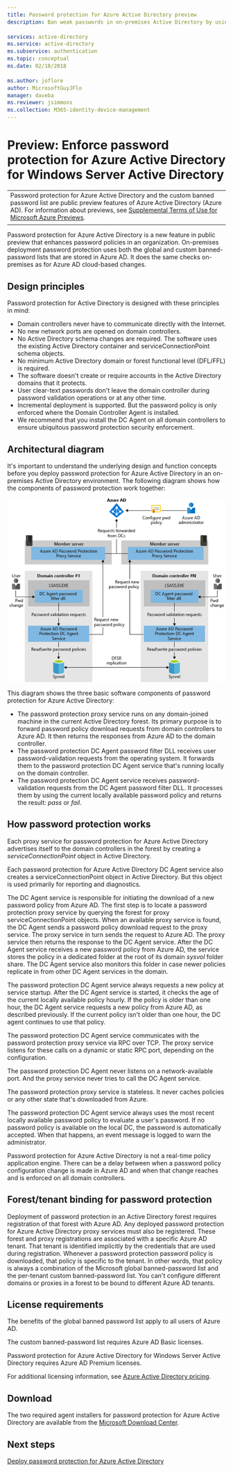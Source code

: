```yaml
---
title: Password protection for Azure Active Directory preview
description: Ban weak passwords in on-premises Active Directory by using Password protection for Azure Active Directory preview

services: active-directory
ms.service: active-directory
ms.subservice: authentication
ms.topic: conceptual
ms.date: 02/18/2018

ms.author: joflore
author: MicrosoftGuyJFlo
manager: daveba
ms.reviewer: jsimmons
ms.collection: M365-identity-device-management
---
```


# Preview: Enforce password protection for Azure Active Directory for Windows Server Active Directory

|     |
| --- |
| Password protection for Azure Active Directory and the custom banned password list are public preview features of Azure Active Directory (Azure AD). For information about previews, see [Supplemental Terms of Use for Microsoft Azure Previews](https://azure.microsoft.com/support/legal/preview-supplemental-terms/).|
|     |

Password protection for Azure Active Directory is a new feature in public preview that enhances password policies in an organization. On-premises deployment password protection uses both the global and custom banned-password lists that are stored in Azure AD. It does the same checks on-premises as for Azure AD cloud-based changes.

## Design principles

Password protection for Active Directory is designed with these principles in mind:

* Domain controllers never have to communicate directly with the Internet.
* No new network ports are opened on domain controllers.
* No Active Directory schema changes are required. The software uses the existing Active Directory container and serviceConnectionPoint schema objects.
* No minimum Active Directory domain or forest functional level (DFL/FFL) is required.
* The software doesn't create or require accounts in the Active Directory domains that it protects.
* User clear-text passwords don't leave the domain controller during password validation operations or at any other time.
* Incremental deployment is supported. But the password policy is only enforced where the Domain Controller Agent is installed.
* We recommend that you install the DC Agent on all domain controllers to ensure ubiquitous password protection security enforcement.
## Architectural diagram

It's important to understand the underlying design and function concepts before you deploy password protection for Azure Active Directory in an on-premises Active Directory environment. The following diagram shows how the components of password protection work together:

![How password protection for Azure Active Directory components works together](./media/concept-password-ban-bad-on-premises/azure-ad-password-protection.png)

This diagram shows the three basic software components of password protection for Azure Active Directory:

* The password protection proxy service runs on any domain-joined machine in the current Active Directory forest. Its primary purpose is to forward password policy download requests from domain controllers to Azure AD. It then returns the responses from Azure AD to the domain controller.
* The password protection DC Agent password filter DLL receives user password-validation requests from the operating system. It forwards them to the password protection DC Agent service that's running locally on the domain controller.
* The password protection DC Agent service receives password-validation requests from the DC Agent password filter DLL. It processes them by using the current locally available password policy and returns the result: *pass* or *fail*.

## How password protection works

Each proxy service for password protection for Azure Active Directory advertises itself to the domain controllers in the forest by creating a *serviceConnectionPoint* object in Active Directory.

Each password protection for Azure Active Directory
DC Agent service also creates a serviceConnectionPoint object in Active Directory. But this object is used primarily for reporting and diagnostics.

The DC Agent service is responsible for initiating the download of a new password policy from Azure AD. The first step is to locate a password protection proxy service by querying the forest for proxy serviceConnectionPoint objects. When an available proxy service is found, the DC Agent sends a password policy download request to the proxy service. The proxy service in turn sends the request to Azure AD. The proxy service then returns the response to the DC Agent service. After the DC Agent service receives a new password policy from Azure AD, the service stores the policy in a dedicated folder at the root of its domain *sysvol* folder share. The DC Agent service also monitors this folder in case newer policies replicate in from other DC Agent services in the domain.

The password protection DC Agent service always requests a new policy at service startup. After the DC Agent service is started, it checks the age of the current locally available policy hourly. If the policy is older than one hour, the DC Agent service requests a new policy from Azure AD, as described previously. If the current policy isn't older than one hour, the DC agent continues to use that policy.

The password protection DC Agent service communicates with the password protection proxy service via RPC over TCP. The proxy service listens for these calls on a dynamic or static RPC port, depending on the configuration.

The password protection DC Agent never listens on a network-available port. And the proxy service never tries to call the DC Agent service.

The password protection proxy service is stateless. It never caches policies or any other state that's downloaded from Azure.

The password protection DC Agent service always uses the most recent locally available password policy to evaluate a user's password. If no password policy is available on the local DC, the password is automatically accepted. When that happens, an event message is logged to warn the administrator.

Password protection for Azure Active Directory is not a real-time policy application engine. There can be a delay between when a password policy configuration change is made in Azure AD and when that change reaches and is enforced on all domain controllers.

## Forest/tenant binding for password protection

Deployment of password protection in an Active Directory forest requires registration of that forest with Azure AD. Any deployed password protection for Azure Active Directory proxy services must also be registered. These forest and proxy registrations are associated with a specific Azure AD tenant. That tenant is identified implicitly by the credentials that are used during registration. Whenever a password protection password policy is downloaded, that policy is specific to the tenant. In other words, that policy is always a combination of the Microsoft global banned-password list and the per-tenant custom banned-password list. You can't configure different domains or proxies in a forest to be bound to different Azure AD tenants.

## License requirements

The benefits of the global banned password list apply to all users of Azure AD.

The custom banned-password list requires Azure AD Basic licenses.

Password protection for Azure Active Directory for Windows Server Active Directory requires Azure AD Premium licenses.

For additional licensing information, see [Azure Active Directory pricing](https://azure.microsoft.com/pricing/details/active-directory/).

## Download

The two required agent installers for password protection for Azure Active Directory are available from the [Microsoft Download Center](https://www.microsoft.com/download/details.aspx?id=57071).

## Next steps
[Deploy password protection for Azure Active Directory](howto-password-ban-bad-on-premises-deploy.md)
